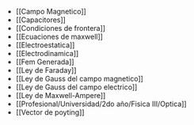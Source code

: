 - [[Campo Magnetico]]
- [[Capacitores]]
- [[Condiciones de frontera]]
- [[Ecuaciones de maxwell]]
- [[Electroestatica]]
- [[Electrodinamica]]
- [[Fem Generada]]
- [[Ley de Faraday]]
- [[Ley de Gauss del campo magnetico]]
- [[Ley de Gauss del campo electrico]]
- [[Ley de Maxwell-Ampere]]
- [[Profesional/Universidad/2do año/Fisica III/Optica]]
- [[Vector de poyting]]
